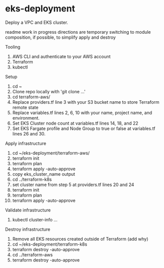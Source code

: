# eks-deployment
Deploy a VPC and EKS cluster.

readme work in progress
directions are temporary
switching to module composition, if possible, to simplify apply and destroy

Tooling
1. AWS CLI and authenticate to your AWS account
1. Terraform
1. kubectl

Setup
1. cd ~
1. Clone repo locally with 'git clone ...'
1. cd terraform-aws/
1. Replace providers.tf line 3 with your S3 bucket name to store Terraform remote state
1. Replace variables.tf lines 2, 6, 10 with your name, project name, and environment.
1. Set EKS Cluster node count at variables.tf lines 14, 18, and 22
1. Set EKS Fargate profile and Node Group to true or false at variables.tf lines 26 and 30.

Apply infrastructure
1. cd ~/eks-deployment/terraform-aws/
1. terraform init
1. terraform plan
1. terraform apply -auto-approve
1. copy eks_cluster_name output
1. cd ../terraform-k8s
1. set cluster name from step 5 at providers.tf lines 20 and 24
1. terraform init
1. terraform plan
1. terraform apply -auto-approve

Validate infrastructure
1. kubectl cluster-info
...

Destroy infrastructure
1. Remove all EKS resources created outside of Terraform (add why)
1. cd ~/eks-deployment/terraform-k8s
1. terraform destroy -auto-approve
1. cd ../terraform-aws
1. terraform destroy -auto-approve
